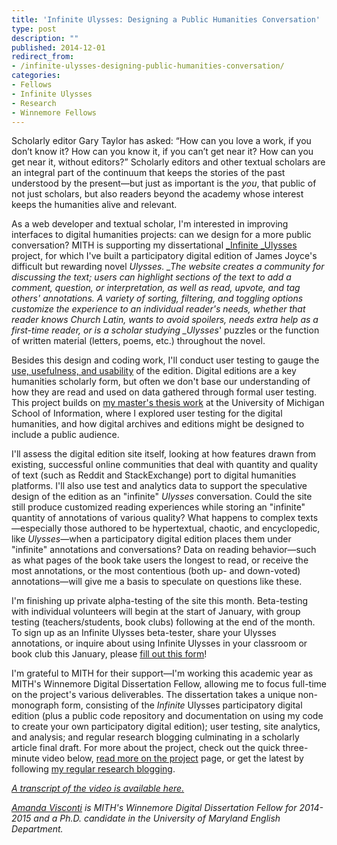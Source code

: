```yaml
---
title: 'Infinite Ulysses: Designing a Public Humanities Conversation'
type: post
description: ""
published: 2014-12-01
redirect_from: 
- /infinite-ulysses-designing-public-humanities-conversation/
categories:
- Fellows
- Infinite Ulysses
- Research
- Winnemore Fellows
---
```

Scholarly editor Gary Taylor has asked: “How can you love a work, if you don’t know it? How can you know it, if you can’t get near it? How can you get near it, without editors?” Scholarly editors and other textual scholars are an integral part of the continuum that keeps the stories of the past understood by the present—but just as important is the _you_, that public of not just scholars, but also readers beyond the academy whose interest keeps the humanities alive and relevant.

As a web developer and textual scholar, I'm interested in improving interfaces to digital humanities projects: can we design for a more public conversation? MITH is supporting my dissertational [\_Infinite \_Ulysses](http://dr.amandavisconti.com/) project, for which I've built a participatory digital edition of James Joyce's difficult but rewarding novel _Ulysses. \_The website creates a community for discussing the text; users can highlight sections of the text to add a comment, question, or interpretation, as well as read, upvote, and tag others' annotations. A variety of sorting, filtering, and toggling options customize the experience to an individual reader's needs, whether that reader knows Church Latin, wants to avoid spoilers, needs extra help as a first-time reader, or is a scholar studying \_Ulysses_' puzzles or the function of written material (letters, poems, etc.) throughout the novel.

Besides this design and coding work, I'll conduct user testing to gauge the [use, usefulness, and usability](http://literaturegeek.com/2012/11/03/the3us) of the edition. Digital editions are a key humanities scholarly form, but often we don't base our understanding of how they are read and used on data gathered through formal user testing. This project builds on [my master's thesis work](http://deepblue.lib.umich.edu/handle/2027.42/71380) at the University of Michigan School of Information, where I explored user testing for the digital humanities, and how digital archives and editions might be designed to include a public audience.

I'll assess the digital edition site itself, looking at how features drawn from existing, successful online communities that deal with quantity and quality of text (such as Reddit and StackExchange) port to digital humanities platforms. I'll also use test and analytics data to support the speculative design of the edition as an "infinite" _Ulysses_ conversation. Could the site still produce customized reading experiences while storing an "infinite" quantity of annotations of various quality? What happens to complex texts—especially those authored to be hypertextual, chaotic, and encyclopedic, like _Ulysses_—when a participatory digital edition places them under "infinite" annotations and conversations? Data on reading behavior—such as what pages of the book take users the longest to read, or receive the most annotations, or the most contentious (both up- and down-voted) annotations—will give me a basis to speculate on questions like these.

I'm finishing up private alpha-testing of the site this month. Beta-testing with individual volunteers will begin at the start of January, with group testing (teachers/students, book clubs) following at the end of the month. To sign up as an Infinite Ulysses beta-tester, share your Ulysses annotations, or inquire about using Infinite Ulysses in your classroom or book club this January, please [fill out this form](http://goo.gl/qtcy6)!

I'm grateful to MITH for their support—I'm working this academic year as MITH's Winnemore Digital Dissertation Fellow, allowing me to focus full-time on the project's various deliverables. The dissertation takes a unique non-monograph form, consisting of the _Infinite_ Ulysses participatory digital edition (plus a public code repository and documentation on using my code to create your own participatory digital edition); user testing, site analytics, and analysis; and regular research blogging culminating in a scholarly article final draft. For more about the project, check out the quick three-minute video below, [read more on the project](http://dr.amandavisconti.com/) page, or get the latest by following [my regular research blogging](http://dr.amandavisconti.com/).

_[A transcript of the video is available here.](http://web.archive.org/web/20160105160417/http://literaturegeek.com/2014/04/20/dissertation-quick-video/)_

_[Amanda Visconti](http://mith.umd.edu/people/person/amanda-visconti/ "Amanda Visconti") is MITH's Winnemore Digital Dissertation Fellow for 2014-2015 and a Ph.D. candidate in the University of Maryland English Department._
